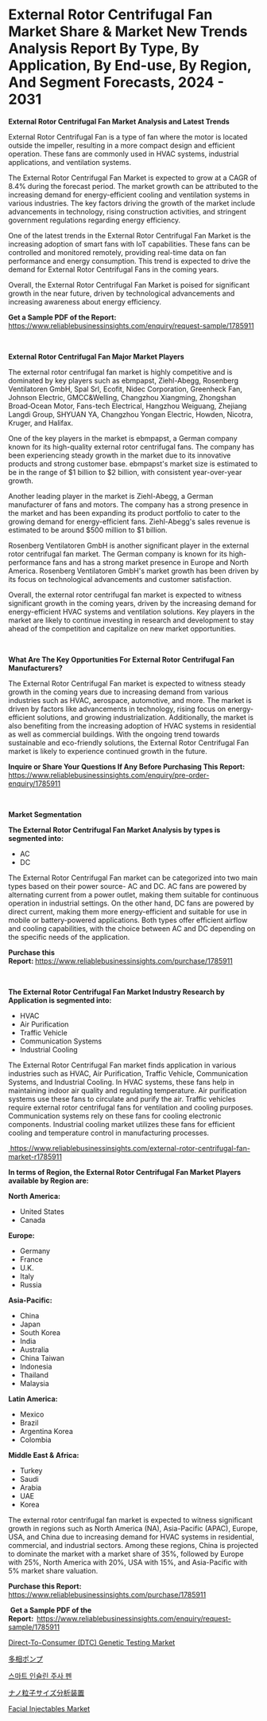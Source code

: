 <p><h1>External Rotor Centrifugal Fan Market Share & Market New Trends Analysis Report By Type, By Application, By End-use, By Region, And Segment Forecasts, 2024 - 2031</h1></p><p><strong>External Rotor Centrifugal Fan Market Analysis and Latest Trends</strong></p>
<p><p>External Rotor Centrifugal Fan is a type of fan where the motor is located outside the impeller, resulting in a more compact design and efficient operation. These fans are commonly used in HVAC systems, industrial applications, and ventilation systems.</p><p>The External Rotor Centrifugal Fan Market is expected to grow at a CAGR of 8.4% during the forecast period. The market growth can be attributed to the increasing demand for energy-efficient cooling and ventilation systems in various industries. The key factors driving the growth of the market include advancements in technology, rising construction activities, and stringent government regulations regarding energy efficiency.</p><p>One of the latest trends in the External Rotor Centrifugal Fan Market is the increasing adoption of smart fans with IoT capabilities. These fans can be controlled and monitored remotely, providing real-time data on fan performance and energy consumption. This trend is expected to drive the demand for External Rotor Centrifugal Fans in the coming years.</p><p>Overall, the External Rotor Centrifugal Fan Market is poised for significant growth in the near future, driven by technological advancements and increasing awareness about energy efficiency.</p></p>
<p><strong>Get a Sample PDF of the Report:&nbsp;</strong> <a href="https://www.reliablebusinessinsights.com/enquiry/request-sample/1785911">https://www.reliablebusinessinsights.com/enquiry/request-sample/1785911</a></p>
<p>&nbsp;</p>
<p><strong>External Rotor Centrifugal Fan Major Market Players</strong></p>
<p><p>The external rotor centrifugal fan market is highly competitive and is dominated by key players such as ebmpapst, Ziehl-Abegg, Rosenberg Ventilatoren GmbH, Spal Srl, Ecofit, Nidec Corporation, Greenheck Fan, Johnson Electric, GMCC&Welling, Changzhou Xiangming, Zhongshan Broad‑Ocean Motor, Fans-tech Electrical, Hangzhou Weiguang, Zhejiang Langdi Group, SHYUAN YA, Changzhou Yongan Electric, Howden, Nicotra, Kruger, and Halifax.</p><p>One of the key players in the market is ebmpapst, a German company known for its high-quality external rotor centrifugal fans. The company has been experiencing steady growth in the market due to its innovative products and strong customer base. ebmpapst's market size is estimated to be in the range of $1 billion to $2 billion, with consistent year-over-year growth.</p><p>Another leading player in the market is Ziehl-Abegg, a German manufacturer of fans and motors. The company has a strong presence in the market and has been expanding its product portfolio to cater to the growing demand for energy-efficient fans. Ziehl-Abegg's sales revenue is estimated to be around $500 million to $1 billion.</p><p>Rosenberg Ventilatoren GmbH is another significant player in the external rotor centrifugal fan market. The German company is known for its high-performance fans and has a strong market presence in Europe and North America. Rosenberg Ventilatoren GmbH's market growth has been driven by its focus on technological advancements and customer satisfaction.</p><p>Overall, the external rotor centrifugal fan market is expected to witness significant growth in the coming years, driven by the increasing demand for energy-efficient HVAC systems and ventilation solutions. Key players in the market are likely to continue investing in research and development to stay ahead of the competition and capitalize on new market opportunities.</p></p>
<p>&nbsp;</p>
<p><strong>What Are The Key Opportunities For External Rotor Centrifugal Fan Manufacturers?</strong></p>
<p><p>The External Rotor Centrifugal Fan market is expected to witness steady growth in the coming years due to increasing demand from various industries such as HVAC, aerospace, automotive, and more. The market is driven by factors like advancements in technology, rising focus on energy-efficient solutions, and growing industrialization. Additionally, the market is also benefiting from the increasing adoption of HVAC systems in residential as well as commercial buildings. With the ongoing trend towards sustainable and eco-friendly solutions, the External Rotor Centrifugal Fan market is likely to experience continued growth in the future.</p></p>
<p><strong>Inquire or Share Your Questions If Any Before Purchasing This Report:</strong> <a href="https://www.reliablebusinessinsights.com/enquiry/pre-order-enquiry/1785911">https://www.reliablebusinessinsights.com/enquiry/pre-order-enquiry/1785911</a></p>
<p>&nbsp;</p>
<p><strong>Market Segmentation</strong></p>
<p><strong>The External Rotor Centrifugal Fan Market Analysis by types is segmented into:</strong></p>
<p><ul><li>AC</li><li>DC</li></ul></p>
<p><p>The External Rotor Centrifugal Fan market can be categorized into two main types based on their power source- AC and DC. AC fans are powered by alternating current from a power outlet, making them suitable for continuous operation in industrial settings. On the other hand, DC fans are powered by direct current, making them more energy-efficient and suitable for use in mobile or battery-powered applications. Both types offer efficient airflow and cooling capabilities, with the choice between AC and DC depending on the specific needs of the application.</p></p>
<p><strong>Purchase this Report:&nbsp;</strong><a href="https://www.reliablebusinessinsights.com/purchase/1785911">https://www.reliablebusinessinsights.com/purchase/1785911</a></p>
<p>&nbsp;</p>
<p><strong>The External Rotor Centrifugal Fan Market Industry Research by Application is segmented into:</strong></p>
<p><ul><li>HVAC</li><li>Air Purification</li><li>Traffic Vehicle</li><li>Communication Systems</li><li>Industrial Cooling</li></ul></p>
<p><p>The External Rotor Centrifugal Fan market finds application in various industries such as HVAC, Air Purification, Traffic Vehicle, Communication Systems, and Industrial Cooling. In HVAC systems, these fans help in maintaining indoor air quality and regulating temperature. Air purification systems use these fans to circulate and purify the air. Traffic vehicles require external rotor centrifugal fans for ventilation and cooling purposes. Communication systems rely on these fans for cooling electronic components. Industrial cooling market utilizes these fans for efficient cooling and temperature control in manufacturing processes.</p></p>
<p><a href="https://www.reliablebusinessinsights.com/external-rotor-centrifugal-fan-market-r1785911">&nbsp;https://www.reliablebusinessinsights.com/external-rotor-centrifugal-fan-market-r1785911</a></p>
<p><strong>In terms of Region, the External Rotor Centrifugal Fan Market Players available by Region are:</strong></p>
<p>
    <p> <strong> North America: </strong>
        <ul>
            <li>United States</li>
            <li>Canada</li>
        </ul>
        </p> 
    <p> <strong> Europe: </strong>
        <ul>
            <li>Germany</li>
            <li>France</li>
            <li>U.K.</li>
            <li>Italy</li>
            <li>Russia</li>
        </ul>
        </p> 
    <p> <strong> Asia-Pacific: </strong>
        <ul>
            <li>China</li>
            <li>Japan</li>
            <li>South Korea</li>
            <li>India</li>
            <li>Australia</li>
            <li>China Taiwan</li>
            <li>Indonesia</li>
            <li>Thailand</li>
            <li>Malaysia</li>
        </ul>
        </p> 
    <p> <strong> Latin America: </strong>
        <ul>
            <li>Mexico</li>
            <li>Brazil</li>
            <li>Argentina Korea</li>
            <li>Colombia</li>
        </ul>
        </p> 
    <p> <strong> Middle East & Africa: </strong>
        <ul>
            <li>Turkey</li>
            <li>Saudi</li>
            <li>Arabia</li>
            <li>UAE</li>
            <li>Korea</li>
        </ul>
    </p>
    </p>
<p><p>The external rotor centrifugal fan market is expected to witness significant growth in regions such as North America (NA), Asia-Pacific (APAC), Europe, USA, and China due to increasing demand for HVAC systems in residential, commercial, and industrial sectors. Among these regions, China is projected to dominate the market with a market share of 35%, followed by Europe with 25%, North America with 20%, USA with 15%, and Asia-Pacific with 5% market share valuation.</p></p>
<p><strong>Purchase this Report: </strong><a href="https://www.reliablebusinessinsights.com/purchase/1785911">https://www.reliablebusinessinsights.com/purchase/1785911</a></p>
<p>&nbsp;<strong>Get a Sample PDF of the Report:&nbsp;&nbsp;</strong><a href="https://www.reliablebusinessinsights.com/enquiry/request-sample/1785911">https://www.reliablebusinessinsights.com/enquiry/request-sample/1785911</a></p>
<p><strong></strong></p>
<p><p><a href="https://www.linkedin.com/pulse/analyzing-direct-to-consumer-dtc-genetic-testing-market-global-vk6wc">Direct-To-Consumer (DTC) Genetic Testing Market</a></p><p><a href="https://github.com/RaeJenkins1952/Market-Research-Report-List-1/blob/main/4170237105216.md">多相ポンプ</a></p><p><a href="https://github.com/njolsky1/Market-Research-Report-List-1/blob/main/789576698941.md">스마트 인슐린 주사 펜</a></p><p><a href="https://github.com/TysonKub/Market-Research-Report-List-1/blob/main/2167943105217.md">ナノ粒子サイズ分析装置</a></p><p><a href="https://www.linkedin.com/pulse/facial-injectables-market-comprehensive-assessment-type-application-2ix5c">Facial Injectables Market</a></p></p>